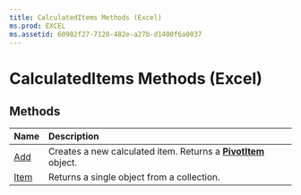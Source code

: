 ```yaml
---
title: CalculatedItems Methods (Excel)
ms.prod: EXCEL
ms.assetid: 60902f27-7120-482e-a27b-d1400f6a0037
---
```



# CalculatedItems Methods (Excel)

## Methods



|**Name**|**Description**|
|:-----|:-----|
|[Add](calculateditems-add-method-excel.md)|Creates a new calculated item. Returns a  **[PivotItem](pivotitem-object-excel.md)** object.|
|[Item](calculateditems-item-method-excel.md)|Returns a single object from a collection.|

